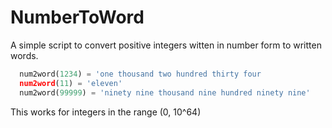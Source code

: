 # NumberToWord
A simple script to convert positive integers witten in number form to written words.

```python
  num2word(1234) = 'one thousand two hundred thirty four
  num2word(11) = 'eleven'
  num2word(99999) = 'ninety nine thousand nine hundred ninety nine'
```
This works for integers in the range (0, 10^64)

